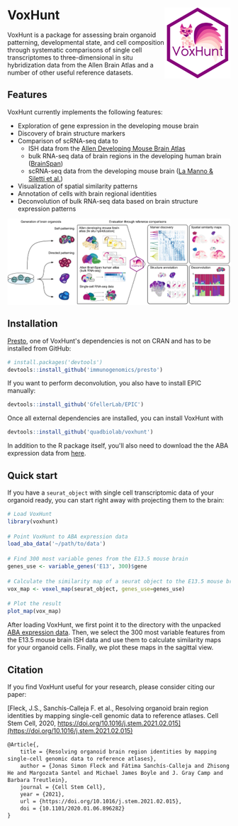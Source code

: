 # VoxHunt <img src="man/figures/logo.png" align="right" width="150" />

VoxHunt is a package for assessing brain organoid patterning, developmental state, and cell composition through systematic comparisons of single cell transcriptomes to three-dimensional in situ hybridization data from the Allen Brain Atlas and a number of other useful reference datasets.


## Features

VoxHunt currently implements the following features:
* Exploration of gene expression in the developing mouse brain
* Discovery of brain structure markers
* Comparison of scRNA-seq data to
    * ISH data from the [Allen Developing Mouse Brain Atlas](https://developingmouse.brain-map.org/) 
    * bulk RNA-seq data of brain regions in the developing human brain ([BrainSpan](https://www.brainspan.org/))
    * scRNA-seq data from the developing mouse brain ([La Manno & Siletti et al.](https://www.biorxiv.org/content/10.1101/2020.07.02.184051v1))
* Visualization of spatial similarity patterns
* Annotation of cells with brain regional identities
* Deconvolution of bulk RNA-seq data based on brain structure expression patterns

<a/>
<img src="man/figures/abstract.png" align="center" />

## Installation

[Presto](https://github.com/immunogenomics/presto), one of VoxHunt's dependencies is not on CRAN and has to be installed from GitHub:

```r
# install.packages('devtools')
devtools::install_github('immunogenomics/presto')
```

If you want to perform deconvolution, you also have to install EPIC manually:

```r
devtools::install_github('GfellerLab/EPIC')
```

Once all external dependencies are installed, you can install VoxHunt with
```r
devtools::install_github('quadbiolab/voxhunt')
```

In addition to the R package itself, you'll also need to download the the ABA expression data from [here](http://dx.doi.org/10.17632/g4xg38mwcn.2).

## Quick start

If you have a `seurat_object` with single cell transcriptomic data of your organoid ready, you can start right away with projecting them to the brain:

```r
# Load VoxHunt
library(voxhunt)

# Point VoxHunt to ABA expression data
load_aba_data('~/path/to/data')

# Find 300 most variable genes from the E13.5 mouse brain
genes_use <- variable_genes('E13', 300)$gene

# Calculate the similarity map of a seurat object to the E13.5 mouse brain
vox_map <- voxel_map(seurat_object, genes_use=genes_use)

# Plot the result
plot_map(vox_map)
```

After loading VoxHunt, we first point it to the directory with the unpacked [ABA expression data](http://dx.doi.org/10.17632/g4xg38mwcn.1). Then, we select the 300 most variable features from the E13.5 mouse brain ISH data and use them to calculate similarity maps for your organoid cells. Finally, we plot these maps in the sagittal view.

## Citation

If you find VoxHunt useful for your research, please consider citing our paper:

[Fleck, J.S., Sanchís-Calleja F. et al., Resolving organoid brain region identities by mapping single-cell genomic data to reference atlases. Cell Stem Cell, 2020, https://doi.org/10.1016/j.stem.2021.02.015](https://doi.org/10.1016/j.stem.2021.02.015)

```
@Article{,
    title = {Resolving organoid brain region identities by mapping single-cell genomic data to reference atlases},
    author = {Jonas Simon Fleck and Fátima Sanchís-Calleja and Zhisong He and Margozata Santel and Michael James Boyle and J. Gray Camp and Barbara Treutlein},
    journal = {Cell Stem Cell},
    year = {2021},
    url = {https://doi.org/10.1016/j.stem.2021.02.015},
    doi = {10.1101/2020.01.06.896282}
}
```

